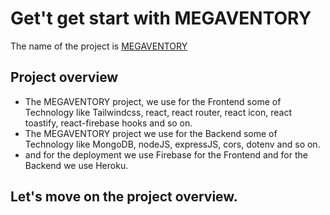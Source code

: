 # Get't get start with MEGAVENTORY

The name of the project is  [MEGAVENTORY](https://assignment-0011.web.app/)
## Project overview



* The MEGAVENTORY project, we use for the Frontend some of Technology like Tailwindcss, react, react router, react icon, react toastify, react-firebase hooks and so on.
* The MEGAVENTORY project we use for the Backend some of Technology like MongoDB, nodeJS, expressJS, cors, dotenv and so on.
* and for the deployment we use Firebase for the Frontend and for the Backend we use Heroku.

## Let's move on the project overview. 
